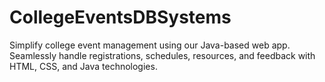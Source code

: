 # CollegeEventsDBSystems
Simplify college event management using our Java-based web app. Seamlessly handle registrations, schedules, resources, and feedback with HTML, CSS, and Java technologies.

